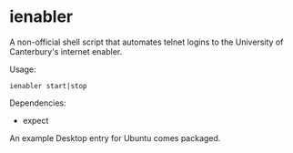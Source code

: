 ienabler
========

A non-official shell script that automates telnet logins to the University of Canterbury's internet enabler.

Usage: 

    ienabler start|stop

Dependencies:
* expect

An example Desktop entry for Ubuntu comes packaged.
